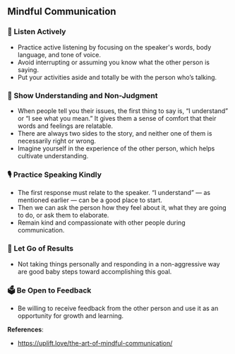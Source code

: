 ## Mindful Communication

### 🦻 Listen Actively
* Practice active listening by focusing on the speaker's words, body language, and tone of voice. 
* Avoid interrupting or assuming you know what the other person is saying.
* Put your activities aside and totally be with the person who’s talking.

### 💝 Show Understanding and Non-Judgment
* When people tell you their issues, the first thing to say is, “I understand” or “I see what you mean.” It gives them a sense of comfort that their words and feelings are relatable.
* There are always two sides to the story, and neither one of them is necessarily right or wrong. 
* Imagine yourself in the experience of the other person, which helps cultivate understanding.

### 🎙️ Practice Speaking Kindly
* The first response must relate to the speaker. “I understand” — as mentioned earlier — can be a good place to start. 
* Then we can ask the person how they feel about it, what they are going to do, or ask them to elaborate.
* Remain kind and compassionate with other people during communication.

### 🤲 Let Go of Results
* Not taking things personally and responding in a non-aggressive way are good baby steps toward accomplishing this goal.

### 🗳️ Be Open to Feedback
* Be willing to receive feedback from the other person and use it as an opportunity for growth and learning.

**References**:  
- https://uplift.love/the-art-of-mindful-communication/

